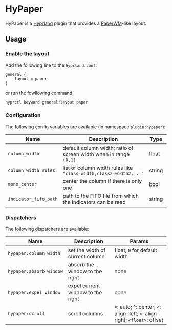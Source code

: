 # HyPaper

HyPaper is a [Hyprland](https://hyprland.org/) plugin
that provides a [PaperWM](https://github.com/paperwm/PaperWM)-like layout.

## Usage

### Enable the layout

Add the following line to the `hyprland.conf`:

```
general {
    layout = paper
}
```

or run the fowllowing command:

```sh
hyprctl keyword general:layout paper
```

### Configuration

The following config variables are available (in namespace `plugin:hypaper`):

| Name                 | Description                                | Type | Default |
|----------------------|--------------------------------------------|------|---------|
| `column_width`       | default column width; ratio of screen width when in range `(0,1]` | float | `1.0` |
| `column_width_rules` | list of column width rules like `"class=width,class2=width2,..."` | string|       |
| `mono_center`        | center the column if there is only one                            | bool  | false |
| `indicator_fifo_path`| path to the FIFO file from which the indicators can be read       | string|       |

### Dispatchers

The following dispatchers are available:

| Name                    | Description                         | Params       |
|-------------------------|-------------------------------------|--------------|
| `hypaper:column_width`  | set the width of current column     | float; `0` for default width |
| `hypaper:absorb_window` | absorb the window to the right      | none         |
| `hypaper:expel_window`  | expel current window to the right   | none         |
| `hypaper:scroll`        | scroll columns                      | `=`: auto; `^`: center; `<`: align-left; `>`: align-right; `<float>`: offset |
